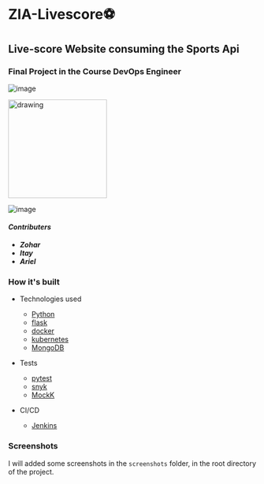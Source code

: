 # ZIA-Livescore⚽
<h2>Live-score Website consuming the Sports Api</>

###  Final Project in the Course DevOps Engineer

![image](https://user-images.githubusercontent.com/98559809/216076218-95c7dac4-4da8-4a1c-b2bd-801b7ffb3338.png)


<img src="https://www.int-college.co.il/wp-content/webp-express/webp-images/uploads/2020/04/cropped-logo_in_cube.png.webp" alt="drawing" style="width:200px;"/>

![image](https://user-images.githubusercontent.com/98559809/216077030-90d243f8-3133-486b-bbbb-988e42a79cd7.png)

#### ***Contributers***
- ***Zohar***
- ***Itay***
- ***Ariel***

### How it's built


* Technologies used
    * [Python](https://www.python.org/)
    * [flask](https://flask.palletsprojects.com/en/2.2.x/)
    * [docker](https://docker.com/)
    * [kubernetes](https://kubernetes.io/)
    * [MongoDB](https://mongodb.com/)


* Tests
    * [pytest](https://pytest.org)
    * [snyk](https://snyk.io)
    * [MockK](https://github.com/mockk/mockk)



* CI/CD
    * [Jenkins](https://jenkins.io/)


### Screenshots

I will added some screenshots in the `screenshots` folder, in the root directory of the project.

